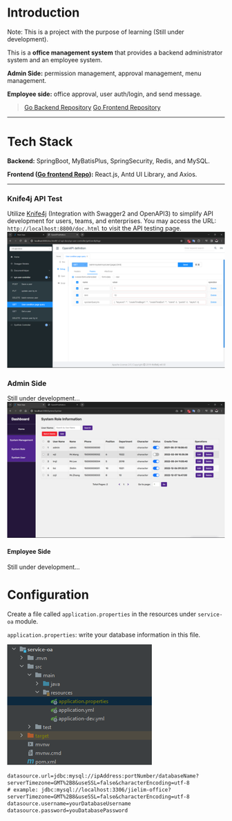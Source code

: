 # Introduction
Note: This is a project with the purpose of learning (Still under development).

This is a **office management system** that provides a backend administrator system and an employee system.

**Admin Side:** permission management, approval management, menu management.

**Employee side:** office approval, user auth/login, and send message.

> [Go Backend Repository](https://github.com/jielim36/jielim-office-backend)
> [Go Frontend Repository](https://github.com/jielim36/jielim-office-frontend)

---

# Tech Stack
**Backend:** SpringBoot, MyBatisPlus, SpringSecurity, Redis, and MySQL.

**Frontend ([Go frontend Repo](https://github.com/jielim36/jielim-office-frontend)):** React.js, Antd UI Library, and Axios.

---

### Knife4j API Test
Utilize [Knife4j](https://doc.xiaominfo.com/docs/quick-start) (Integration with Swagger2 and OpenAPI3) to simplify API development for users, teams, and enterprises.
You may access the URL: `http://localhost:8800/doc.html` to visit the API testing page.
![Knife4j API Test](./github_assets/knife4j.png)

### Admin Side
Still under development...
![Admin Side](./github_assets/admin_side.png)

#### Employee Side
Still under development...



# Configuration

Create a file called `application.properties` in the resources under `service-oa` module.

`application.properties`: write your database information in this file.

![service-oa file structure](./github_assets/service-oa_file_structure.png)

```properties
datasource.url=jdbc:mysql://ipAddress:portNumber/databaseName?serverTimezone=GMT%2B8&useSSL=false&characterEncoding=utf-8 
# example: jdbc:mysql://localhost:3306/jielim-office?serverTimezone=GMT%2B8&useSSL=false&characterEncoding=utf-8
datasource.username=yourDatabaseUsername
datasource.password=youDatabasePassword
```
